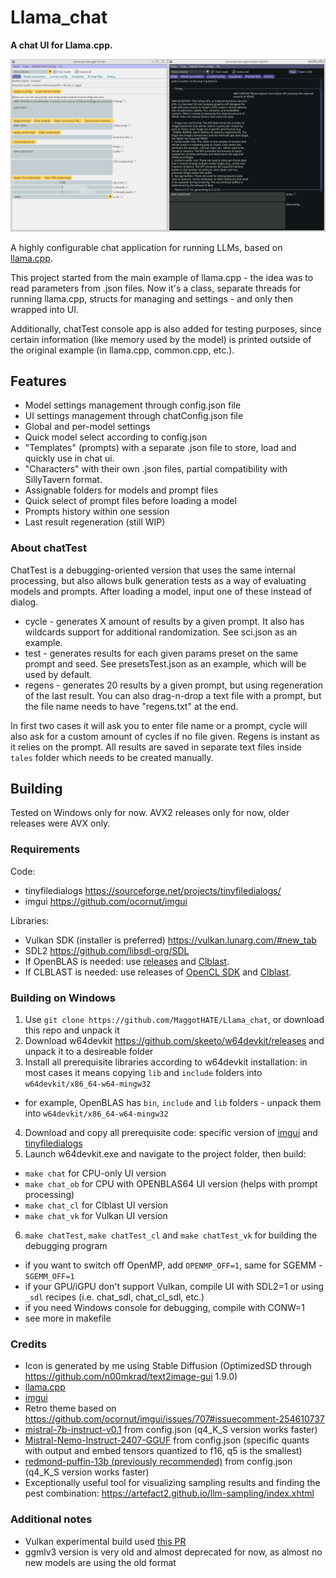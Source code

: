 # Llama_chat
**A chat UI for Llama.cpp.**

![image](https://github.com/MaggotHATE/Llama_chat/blob/main/pics/Llama_chat.PNG)

A highly configurable chat application for running LLMs, based on [llama.cpp](https://github.com/ggerganov/llama.cpp).

This project started from the main example of llama.cpp - the idea was to read parameters from .json files. Now it's a class, separate threads for running llama.cpp, structs for managing and settings - and only then wrapped into UI.

Additionally, chatTest console app is also added for testing purposes, since certain information (like memory used by the model) is printed outside of the original example (in llama.cpp, common.cpp, etc.).

## Features

* Model settings management through config.json file
* UI settings management through chatConfig.json file
* Global and per-model settings
* Quick model select according to config.json
* "Templates" (prompts) with a separate .json file to store, load and quickly use in chat ui.
* "Characters" with their own .json files, partial compatibility with SillyTavern format.
* Assignable folders for models and prompt files
* Quick select of prompt files before loading a model
* Prompts history within one session
* Last result regeneration (still WIP)

### About chatTest

ChatTest is a debugging-oriented version that uses the same internal processing, but also allows bulk generation tests as a way of evaluating models and prompts. After loading a model, input one of these instead of dialog.

* cycle - generates X amount of results by a given prompt. It also has wildcards support for additional randomization. See sci.json as an example.
* test - generates results for each given params preset on the same prompt and seed. See presetsTest.json as an example, which will be used by default.
* regens - generates 20 results by a given prompt, but using regeneration of the last result. You can also drag-n-drop a text file with a prompt, but the file name needs to have "regens.txt" at the end.

In first two cases it will ask you to enter file name or a prompt, cycle will also ask for a custom amount of cycles if no file given. Regens is instant as it relies on the prompt. All results are saved in separate text files inside `tales` folder which needs to be created manually.

## Building

Tested on Windows only for now. AVX2 releases only for now, older releases were AVX only.

### Requirements

Code:
* tinyfiledialogs https://sourceforge.net/projects/tinyfiledialogs/
* imgui https://github.com/ocornut/imgui

Libraries:
* Vulkan SDK (installer is preferred) https://vulkan.lunarg.com/#new_tab
* SDL2 https://github.com/libsdl-org/SDL
* If OpenBLAS is needed: use [releases](https://github.com/OpenMathLib/OpenBLAS/releases) and [Clblast](https://github.com/CNugteren/CLBlast).
* If CLBLAST is needed: use releases of [OpenCL SDK](https://github.com/KhronosGroup/OpenCL-SDK) and [Clblast](https://github.com/CNugteren/CLBlast).

### Building on Windows

1. Use `git clone https://github.com/MaggotHATE/Llama_chat`, or download this repo and unpack it
2. Download w64devkit https://github.com/skeeto/w64devkit/releases and unpack it to a desireable folder
3. Install all prerequisite libraries according to w64devkit installation: in most cases it means copying `lib` and `include` folders into `w64devkit/x86_64-w64-mingw32`
* for example, OpenBLAS has `bin`, `include` and `lib` folders - unpack them into `w64devkit/x86_64-w64-mingw32`
4. Download and copy all prerequisite code: specific version of [imgui](https://github.com/ocornut/imgui/tree/f6836ff37fd361010829621f610837686aa00944) and [tinyfiledialogs](https://sourceforge.net/projects/tinyfiledialogs/)
5. Launch w64devkit.exe and navigate to the project folder, then build:
* `make chat` for CPU-only UI version
* `make chat_ob` for CPU with OPENBLAS64 UI version (helps with prompt processing)
* `make chat_cl` for Clblast UI version
* `make chat_vk` for Vulkan UI version
6. `make chatTest`, `make chatTest_cl` and `make chatTest_vk` for building the debugging program
* if you want to switch off OpenMP, add `OPENMP_OFF=1`, same for SGEMM -`SGEMM_OFF=1`
* if your GPU/iGPU don't support Vulkan, compile UI with SDL2=1 or using `_sdl` recipes (i.e. chat_sdl, chat_cl_sdl, etc.)
* if you need Windows console for debugging, compile with CONW=1
* see more in makefile

### Credits

* Icon is generated by me using Stable Diffusion (OptimizedSD through https://github.com/n00mkrad/text2image-gui 1.9.0)
* [llama.cpp](https://github.com/ggerganov/llama.cpp)
* [imgui](https://github.com/ocornut/imgui)
* Retro theme based on https://github.com/ocornut/imgui/issues/707#issuecomment-254610737
* [mistral-7b-instruct-v0.1](https://huggingface.co/TheBloke/Mistral-7B-Instruct-v0.1-GGUF) from config.json (q4_K_S version works faster)
* [Mistral-Nemo-Instruct-2407-GGUF](https://huggingface.co/ZeroWw/Mistral-Nemo-Instruct-2407-GGUF) from config.json (specific quants with output and embed tensors quantized to f16, q5 is the smallest)
* [redmond-puffin-13b (previously recommended)](https://huggingface.co/TheBloke/Redmond-Puffin-13B-GGUF) from config.json (q4_K_S version works faster)
* Exceptionally useful tool for visualizing sampling results and finding the pest combination: https://artefact2.github.io/llm-sampling/index.xhtml

### Additional notes

* Vulkan experimental build used [this PR](https://github.com/ggerganov/llama.cpp/pull/2059)
* ggmlv3 version is very old and almost deprecated for now, as almost no new models are using the old format
